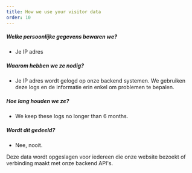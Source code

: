```yaml
---
title: How we use your visitor data
order: 10
---
```


##### Welke persoonlijke gegevens bewaren we?

- Je IP adres

##### Waarom hebben we ze nodig?

- Je IP adres wordt gelogd op onze backend systemen. We gebruiken deze logs en de informatie erin enkel om problemen te bepalen.

##### Hoe lang houden we ze?

- We keep these logs no longer than 6 months.

##### Wordt dit gedeeld?

- Nee, nooit.

<Note>
Deze data wordt opgeslagen voor iedereen die onze website bezoekt of verbinding maakt met onze backend API's.
</Note>
